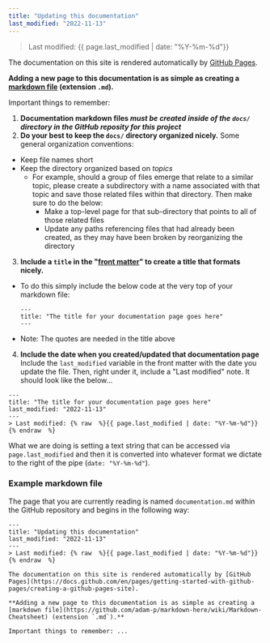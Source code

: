 ```yaml
---
title: "Updating this documentation"
last_modified: "2022-11-13"
---
```

> Last modified: {{ page.last_modified | date: "%Y-%m-%d"}}

The documentation on this site is rendered automatically by [GitHub Pages](https://docs.github.com/en/pages/getting-started-with-github-pages/creating-a-github-pages-site).

**Adding a new page to this documentation is as simple as creating a [markdown file](https://github.com/adam-p/markdown-here/wiki/Markdown-Cheatsheet) (extension `.md`).**

Important things to remember:

1. **Documentation markdown files _must be created inside of the `docs/` directory in the GitHub reposity for this project_**
2. **Do your best to keep the `docs/` directory organized nicely.**
Some general organization conventions:
- Keep file names short
- Keep the directory organized based on _topics_
    - For example, should a group of files emerge that relate to a similar topic, please create a subdirectory with a name associated with that topic and save those related files within that directory.
    Then make sure to do the below:
        - Make a top-level page for that sub-directory that points to all of those related files
        - Update any paths referencing files that had already been created, as they may have been broken by reorganizing the directory
3. **Include a `title` in the "[front matter](https://docs.github.com/en/pages/setting-up-a-github-pages-site-with-jekyll/about-github-pages-and-jekyll#front-matter)" to create a title that formats nicely.**
- To do this simply include the below code at the very top of your markdown file:
    ```
    ---
    title: "The title for your documentation page goes here"
    ---
    ```
- Note: The quotes are needed in the title above
4. **Include the date when you created/updated that documentation page**
Include the `last_modified` variable in the front matter with the date you update the file.
Then, right under it, include a "Last modified" note.
It should look like the below...
```
---
title: "The title for your documentation page goes here"
last_modified: "2022-11-13"
---
> Last modified: {% raw  %}{{ page.last_modified | date: "%Y-%m-%d"}}{% endraw  %}
```
What we are doing is setting a text string that can be accessed via `page.last_modified` and then it is converted into whatever format we dictate to the right of the pipe (`date: "%Y-%m-%d"`).


### Example markdown file
The page that you are currently reading is named `documentation.md` within the GitHub repository and begins in the following way:

```
---
title: "Updating this documentation"
last_modified: "2022-11-13"
---
> Last modified: {% raw  %}{{ page.last_modified | date: "%Y-%m-%d"}}{% endraw  %}

The documentation on this site is rendered automatically by [GitHub Pages](https://docs.github.com/en/pages/getting-started-with-github-pages/creating-a-github-pages-site).

**Adding a new page to this documentation is as simple as creating a [markdown file](https://github.com/adam-p/markdown-here/wiki/Markdown-Cheatsheet) (extension `.md`).**

Important things to remember: ...
```

